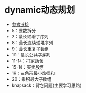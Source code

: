 # dynamic动态规划
- [参考链接](https://github.com/youngyangyang04/leetcode-master)
- 5：整数拆分
- 7：最长递增子序列
- 8：最长连续递增序列
- 9：最长重复子数组
- 10：最长公共子序列
- 11-14：打家劫舍
- 15-18：买卖股票
- 19：三角形最小路径和
- 20：乘积最大子数组
- knapsack：背包问题(主要学习思路)